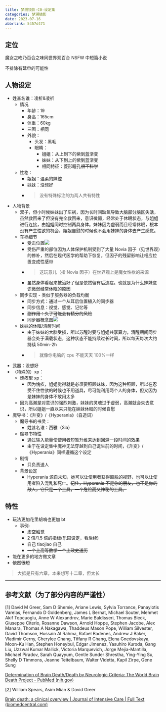 ```yaml
---
title: 梦溯镜影-C0-设定集
categories: 梦溯镜影
date: 2023-07-16
abbrlink: 5457d471
---
```


## 定位

魔女之吻乃百合之味同世界观百合 NSFW 中短篇小说

不排除有延申的可能性

## 人物设定

- 姓甚名谁：凌析&凌祈
  - 情况
    - 年龄：19
    - 身高：165cm
    - 体重：60kg
    - 三围：相同
    - 外貌：
      - 头发：黑毛
      - 眼睛：
        - 姐姐：从上到下的紫到蓝渐变
        - 妹妹：从下到上的紫到蓝渐变
        - 相同特征：菱形瞳孔<del>很不科学</del>
  - 性格：
    - 姐姐：温柔的妹控
    - 妹妹：没想好
    - > 没有特殊标注的为两人共有特性
- 人物背景
  - 双子，但小时候妹妹出了车祸，因为长时间缺氧导致大脑部分脑区失活，虽然救回来了但没有完全救回来，意识微弱，经常处于休眠状态，与姐姐进行连接，由姐姐同时控制两具身体。妹妹因为虚弱而且经常休眠，根本没有产生性欲的机会，姐姐自慰的时候也不会用妹妹的身体去产生感觉。
  - 车祸细节
    - 受击位置![](https://img-r2.yumetsuki.moe/q78kg/appendix/%E6%A2%A6%E6%BA%AF%E9%95%9C%E5%BD%B1%E8%AE%BE%E5%AE%9A-%E5%8F%97%E5%87%BB%E4%BD%8D%E7%BD%AE.webp)
    - 受伤严重的部位因为人体保护机制受到了大量 Novia 因子（见世界观）的修补，然后在现代医学的帮助下恢复。但因子的残留影响让相应位置变成性感带
    - > 这玩意儿（指 Novia 因子）在世界观上是魔女性欲的来源
    - 虽然身体看起来被治好了但是依然留有后遗症。也就是为什么妹妹意识微弱经常休眠的原因
  - 同步实现 - 类似于服务器的负载均衡
    - 同步方式：通过一个从耳后位置植入的同步器
    - 同步信息：视觉、感觉、记忆等
    - <del>副作用：久了可能会有精分的风险</del>
    - 同步器概念图![](https://img-r2.yumetsuki.moe/q78kg/appendix/同步器.webp)
  - 妹妹的休眠/清醒时间
    - 由于妹妹的大脑受损，所以苏醒时要与姐姐共享算力，清醒期间同步器会处于满载状态，这种状态不能持续过长时间，所以每天每次大约持续 50min-2h
    - > 就像你电脑的 cpu 不能天天 100%一样
- 武器：没想好
- （特殊的）xp：
  - 愧疚型 xp：
    - 因为愧疚，姐姐觉得就是必须要照顾妹妹，因为这种照顾，所以在忍受不住性欲的时候也不用道具，尽可能利用两个人的身体，但又因为是妹妹的身体不敢用太多
  - 因为高潮是对意识的强烈刺激，妹妹的灵魂过于虚弱，高潮就会失去意识，所以姐姐一直以来只能在妹妹休眠的时候自慰
- 魔导书：《升变》/《Hyperania》（自造词）
  - 魔导书的书灵：
    - 姓甚名谁：西雅（Sia）
  - 魔导书特性
    - 通过输入能量使使用者短暂升维来达到回溯一段时间的效果
    - 由于在设定集中魔神无法穿越到自己诞生前的时间，《升变》/《Hyperania》同样遵循这个设定
  - 剧情
    - 只负责送人
  - 背景设定
    - Hyperania 源自未知，她可以让使用者获得超脱的视野，也可以让使用者陷入混乱和死亡。<del>记住，Hyperania 不是你的朋友，也不是你的敌人，它只是一个工具，一个危险而又神秘的工具。</del>

## 特性

- 玩法更加花里胡哨也更加 bt
  - 事例:
    - 虚空触觉
    - 2 倍/1.5 倍的指标(乐园设定，看后续)
    - 自己 tiaojiao 自己
    - <del>一个上高等数学一个上政史道历</del>
- 能在更多的地方做文章
- <del>依然很短</del>

> 大抵是只有六章，本来想写十二章，但太长

---

## 参考文献（为了部分内容的严谨性）

[1] David M Greer, Sam D Shemie, Ariane Lewis, Sylvia Torrance, Panayiotis Varelas, Fernando D Goldenberg, James L Bernat, Michael Souter, Mehmet Akif Topcuoglu, Anne W Alexandrov, Marie Baldisseri, Thomas Bleck, Giuseppe Citerio, Rosanne Dawson, Arnold Hoppe, Stephen Jacobe, Alex Manara, Thomas A Nakagawa, Thaddeus Mason Pope, William Silvester, David Thomson, Hussain Al Rahma, Rafael Badenes, Andrew J Baker, Vladimir Cerny, Cherylee Chang, Tiffany R Chang, Elena Gnedovskaya, Moon-Ku Han, Stephen Honeybul, Edgar Jimenez, Yasuhiro Kuroda, Gang Liu, Uzzwal Kumar Mallick, Victoria Marquevich, Jorge Mejia-Mantilla, Michael Piradov, Sarah Quayyum, Gentle Sunder Shrestha, Ying-Ying Su, Shelly D Timmons, Jeanne Teitelbaum, Walter Videtta, Kapil Zirpe, Gene Sung

[Determination of Brain Death/Death by Neurologic Criteria: The World Brain Death Project - PubMed (nih.gov)](https://pubmed.ncbi.nlm.nih.gov/32761206/)

[2] William Spears, Asim Mian & David Greer

[Brain death: a clinical overview | Journal of Intensive Care | Full Text (biomedcentral.com)](https://jintensivecare.biomedcentral.com/articles/10.1186/s40560-022-00609-4)
